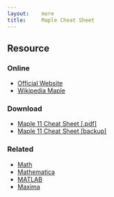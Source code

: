 ```yaml
---
layout:    more
title:     Maple Cheat Sheet
---
```

<div class="content content-400">
    <div class="board board-326">
        <h2 class="board-title">Resource</h2>
        <div class="board-card">
            <h3 class="board-card-title">Online</h3>
            <ul>
                <li><a href="http://www.maplesoft.com/products/maple/">Official Website</a></li>
                <li><a href="http://en.wikipedia.org/wiki/Maple_(software)">Wikipedia Maple</a></li>
            </ul>
        </div>
        <div class="board-card">
            <h3 class="board-card-title">Download</h3>
            <ul>
                <li><a href="http://math.mtsac.edu/resources/maple11_cheatsheet1.pdf">Maple 11 Cheat Sheet [.pdf]</a></li>
                <li><a href="/static/cs/maple11_cheatsheet1.pdf">Maple 11 Cheat Sheet [backup]</a></li>
            </ul>
        </div>
        <div class="board-card">
            <h3 class="board-card-title">Related</h3>
            <ul>
                <li><a href="/math" title="Math Cheat Sheet">Math</a></li>
                <li><a href="/mathematica" title="Mathematica Cheat Sheet">Mathematica</a></li>
                <li><a href="/matlab" title="MATLAB Cheat Sheet">MATLAB</a></li>
                <li><a href="/maxima" title="Maxima Cheat Sheet">Maxima</a></li>
            </ul>
        </div>
    </div>
</div>

